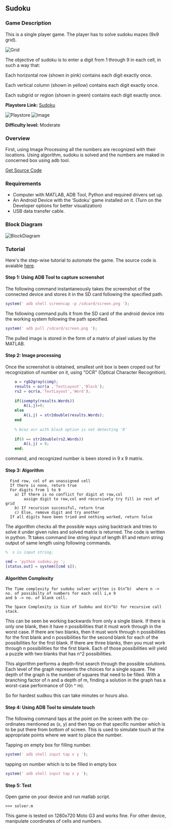 ## Sudoku

### Game Description

This is a single player game. The player has to solve sudoku mazes (9x9 grid).

![Grid](/Images/grid.png)

The objective of sudoku is to enter a digit from 1 through 9 in each cell, in such a way that:

 Each horizontal row (shown in pink) contains each digit exactly once.

 Each vertical column (shown in yellow) contains each digit exactly once.

 Each subgrid or region (shown in green) contains each digit exactly once.


**Playstore Link:** [Sudoku](https://play.google.com/store/apps/details?id=le.lenovo.sudoku&hl=en)

![Playstore](/Images/playstore_sudoku.png) 
![Image](/Images/sudo.png)

**Difficulty level:** Moderate

### Overview

First, using Image Processing all the numbers are recognized with their locations. Using algorithm, sudoku is solved and the numbers are maked in concerned box using adb tool.

[Get Source Code](https://github.com/GameAutomators/Sudoku-Game)

### Requirements

- Computer with MATLAB, ADB Tool, Python and required drivers set up.
- An Android Device with the ‘Sudoku’ game installed on it. (Turn on the Developer options for better visualization)
- USB data transfer cable.

### Block Diagram

![BlockDiagram](/Images/BlockDiagram.png)

### Tutorial

Here's the step-wise tutorial to automate the game. The source code is avaiable [here](https://github.com/GameAutomators/Sudoku-Game).

#### Step 1: Using ADB Tool to capture screenshot

The following command instantaneously takes the screenshot of the connected device and stores it in the SD card following the specified path.
  
```MATLAB
system(' adb shell screencap -p /sdcard/screen.png ');
```

The following command pulls it from the SD card of the android device into the working system following the path specified.

```MATLAB
system(' adb pull /sdcard/screen.png ');
```
  
The pulled image is stored in the form of a matrix of pixel values by the MATLAB.
                
                
#### Step 2: Image processing

Once the screenshot is obtained, smallest unit box is been croped out for recognization of number on it, using "OCR" (Optical Character Recognition).

```MATLAB
	a = rgb2gray(cimg);
    results = ocr(a ,'TextLayout','Block');
    rs2 = ocr(a,'TextLayout','Word');
     
    if(isempty(results.Words))
        A(i,j)=0;
    else
        A(i,j) = str2double(results.Words);
    end
	
    % bcoz ocr with block option is not detecting '8'
	
    if(8 == str2double(rs2.Words))
        A(i,j) = 8;
    end;
```

command, and recognized number is been stored in 9 x 9 matrix.

#### Step 3: Algorithm

```
  Find row, col of an unassigned cell
  If there is none, return true
  For digits from 1 to 9
    a) If there is no conflict for digit at row,col
        assign digit to row,col and recursively try fill in rest of grid
    b) If recursion successful, return true
    c) Else, remove digit and try another
  If all digits have been tried and nothing worked, return false
```

The algorithm checks all the possible ways using backtrack and tries to solve it under given rules and solved matrix is returned. The code is written in python. Tt takes command line string input of length 81 and return string output of same length using following commands.

```MATLAB
%  s is input string.

cmd = 'python sudoku.py ';
[status,out] = system([cmd s]);
```

#### Algorithm Complexity

```
The Time complexity for sudoku solver written is O(n^b)  where n -> no. of possibilty of numbers for each cell i,e 9
and b -> no. of blank cell.

The Space Complexity is Size of Sudoku and O(n^b) for recursive call stack.
```
<p>This can be seen be working backwards from only a single blank. If there is only one blank, then it have n possibilities that it must work through in the worst case. If there are two blanks, then it must work through n possibilities for the first blank and n possibilities for the second blank for each of the possibilities for the first blank. If there are three blanks, then you must work through n possibilities for the first blank. Each of those possibilities will yield a puzzle with two blanks that has n^2 possibilities.</p>

<p>This algorithm performs a depth-first search through the possible solutions. Each level of the graph represents the choices for a single square. The depth of the graph is the number of squares that need to be filled. With a branching factor of n and a depth of m, finding a solution in the graph has a worst-case performance of O(n ^ m).</p>
So for hardest sudkou this can take minutes or hours also.

#### Step 4: Using ADB Tool to simulate touch

The following command taps at the point on the screen with the co-ordinates mentioned as (x, y) and then tap  on that specific number which is to be put there from bottom of screen. This is used to simulate touch at the appropriate points where we want to place the number.

Tapping on empty box for filling number. 
```MATLAB
system(' adb shell input tap x y ');
``` 
tapping on number which is to be filled in empty box
```MATLAB
system(' adb shell input tap x y ');
``` 
#### Step 5: Test

Open game on your device and run matlab script.

```
>>> solver.m
``` 

This game is tested on 1280x720 Moto G3 and works fine. For other device, manipulate coordinates of cells and numbers. 
